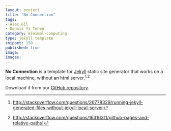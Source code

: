 ```yaml
---
layout: project
title: "No Connection"
tags:
- Alex Gil
- Dennis Yi Tenen
category: minimal-computing
type: jekyll template
snippet: 150
published: true
image:
images:
---
```


**No Connection** is a template for [Jekyll](http://jekyllrb.com/) static site
generator that works on a local machine, without an html
server.[^1]<sup>,</sup>[^2]

Download it from our [GitHub repository](https://github.com/xpmethod/no-connection).

[^1]: http://stackoverflow.com/questions/26778329/running-jekyll-generated-files-without-jekyll-local-server

[^2]: http://stackoverflow.com/questions/16316311/github-pages-and-relative-paths]
